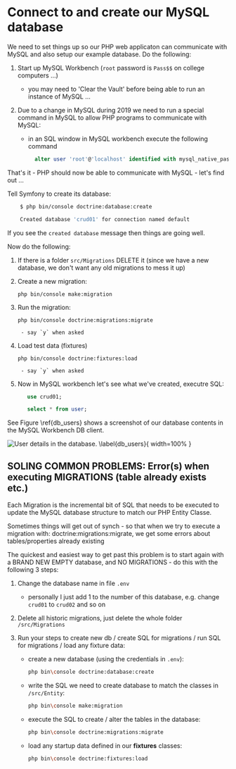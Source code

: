 # Connect to and create our MySQL database

We need to set things up so our PHP web applicaton can communicate with MySQL and also setup our example database. Do the following:

1. Start up MySQL Workbench (`root` password is `Pass$$` on college computers ...)

    - you may need to 'Clear the Vault' before being able to run an instance of MySQL ...

1. Due to a change in MySQL during 2019 we need to run a special command in MySQL to allow PHP programs to communicate with MySQL:

    - in an SQL window in MySQL workbench execute the following command
    
        ```sql
          alter user 'root'@'localhost' identified with mysql_native_password by 'Pass$$';
        ```
      
That's it - PHP should now be able to communicate with MySQL - let's find out ...

Tell Symfony to create its database:

```bash
    $ php bin/console doctrine:database:create

    Created database 'crud01' for connection named default
```

If you see the `created database` message then things are going well.

Now do the following:

1. If there is a folder `src/Migrations` DELETE it (since we have a new database, we don't want any old migrations to mess it up)

1. Create a new migration:

    `php bin/console make:migration`

1. Run the migration:

    `php bin/console doctrine:migrations:migrate`

        - say `y` when asked
    
1. Load test data (fixtures)

    `php bin/console doctrine:fixtures:load`

        - say `y` when asked
    
1. Now in MySQL workbench let's see what we've created, executre SQL:

    ```sql
       use crud01;
   
       select * from user;
   ```
    
See Figure \ref{db_users} shows a screenshot of our database contents in the MySQL Workbench DB client.

![User details in the database. \label{db_users}](./03_figures/appendices/crud26_workbench_crud01.png){ width=100% }

## SOLING COMMON PROBLEMS: Error(s) when executing MIGRATIONS (table already exists etc.)
Each Migration is the incremental bit of SQL that needs to be executed to update the MySQL database structure to match our PHP Entity Classe.

Sometimes things will get out of synch - so that when we try to execute a migration with: doctrine:migrations:migrate, we get some errors about tables/properties already existing

The quickest and easiest way to get past this problem is to start again with a BRAND NEW EMPTY database, and NO MIGRATIONS - do this with the following 3 steps:

1. Change the database name in file `.env`

    - personally I just add 1 to the number of this database, e.g. change `crud01` to `crud02` and so on

1. Delete all historic migrations, just delete the whole folder  `/src/Migrations`

1. Run your steps to create new db / create SQL for migrations / run SQL for migrations / load any fixture data:

    - create a new database (using the credentials in `.env`):

        ```bash
        php bin\console doctrine:database:create
        ```
    
    - write the SQL we need to create database to match the classes in `/src/Entity`:

        ```bash
        php bin\console make:migration
        ```
    
    - execute the SQL to create / alter the tables in the database:

        ```bash
        php bin\console doctrine:migrations:migrate
        ```

    - load any startup data defined in our **fixtures** classes:    

        ```bash
        php bin\console doctrine:fixtures:load
        ```

